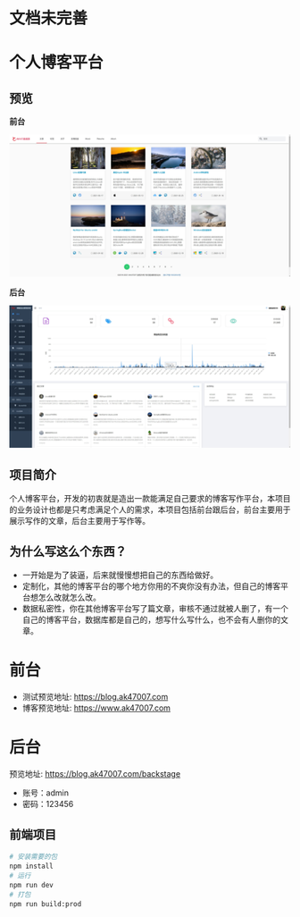 # 文档未完善



# 个人博客平台

## 预览

**前台**

![1](doc/preview1.jpg)



**后台**

![2](doc/preview2.jpg)

## 项目简介

个人博客平台，开发的初衷就是造出一款能满足自己要求的博客写作平台，本项目的业务设计也都是只考虑满足个人的需求，本项目包括前台跟后台，前台主要用于展示写作的文章，后台主要用于写作等。

## 为什么写这么个东西？

* 一开始是为了装逼，后来就慢慢想把自己的东西给做好。
* 定制化，其他的博客平台的哪个地方你用的不爽你没有办法，但自己的博客平台想怎么改就怎么改。
* 数据私密性，你在其他博客平台写了篇文章，审核不通过就被人删了，有一个自己的博客平台，数据库都是自己的，想写什么写什么，也不会有人删你的文章。

# 前台

* 测试预览地址: https://blog.ak47007.com
* 博客预览地址: https://www.ak47007.com

# 后台

预览地址: https://blog.ak47007.com/backstage

* 账号：admin
* 密码：123456

## 前端项目

```bash
# 安装需要的包
npm install
# 运行
npm run dev
# 打包
npm run build:prod
```


